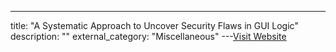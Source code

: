 ---
title: "A Systematic Approach to Uncover Security Flaws in GUI Logic"
description: ""
external_category: "Miscellaneous"
---[Visit Website](https://www.microsoft.com/en-us/research/wp-content/uploads/2016/02/GUILogicSecurity.pdf)

